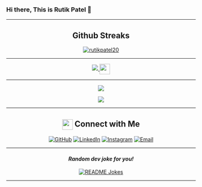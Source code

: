 ### Hi there, This is Rutik Patel  👋


<hr>
<div align="center">
  <!-- Streak -->
  <h2> Github Streaks </h2>
<a href="https://github.com/rutikpatel20/">
  <img align="center" src="https://github-readme-streak-stats.herokuapp.com?user=rutikpatel20&date_format=M%20j%5B%2C%20Y%5D&theme=radical&fire=DD2727&ring=DD2727&currStreakLabel=DD2727" alt="rutikpatel20" />
 </a>

  <hr>

  <!-- Most Used Languages -->
  <a href="https://github.com/rutikpatel20/">
    <img src="https://github-readme-stats.vercel.app/api/top-langs/?username=rutikpatel20&&show_icons=true&theme=radical" />
    <img src="https://emojis.slackmojis.com/emojis/images/1471045852/841/hero.gif?1471045852" align="center" width="28" />
  </a>

  <hr>

  <!-- Github Stats -->
  <a href="https://github.com/rutikpatel20/">
    <img src="https://github-readme-stats.vercel.app/api?username=rutikpatel20&bg_color=60,ff928b,ffac81&title_color=fff&text_color=fff&show_icons=true&icon_color=fff" />
  </a>

  <!-- Profile Views -->
  [<img src="https://komarev.com/ghpvc/?username=rutikpatel20&label=Profile Views&color=ffac81&style=plastic" />](https://github.com/rutikpatel20)
  <hr>

  <!-- Connect With Me -->
  <h2> <img src="https://emojis.slackmojis.com/emojis/images/1579216111/7550/pikachu_wave.gif?1579216111" align="center"
         width="28" /> Connect with Me </h2>
  <a href="https://github.com/rutikpatel20"><img alt="GitHub" src="https://img.shields.io/badge/GitHub-Rutik%20K%20Patel-ffac81?style=for-the-badge&logo=github"></a>
  <a href="https://www.linkedin.com/in/rutikkpatel/"><img alt="LinkedIn" src="https://img.shields.io/badge/LinkedIn-Rutik%20K%20Patel-ffac81?style=for-the-badge&logo=linkedin"></a>
  <a href="https://www.instagram.com/rutvik__patel_20/"><img alt="Instagram" src="https://img.shields.io/badge/Instagram-rutvik__patel_20-ffac81?style=for-the-badge&logo=instagram"></a>
  <a href="mailto:rutikkpatel@gmail.com"><img alt="Email" src="https://img.shields.io/badge/Email-rutikkpatel@gmail.com-ffac81?style=for-the-badge&logo=gmail"></a>
  
  <hr>
  <!-- Random Joke -->
 <h4><i>Random dev joke for you!</i><br></h4>
 <a href="https://readme-jokes.vercel.app"><img align="center" src="https://readme-jokes.vercel.app/api/" alt="README Jokes"></a>
  <hr>

</div>

<!--
**rutikpatel20/rutikpatel20** is a ✨ _special_ ✨ repository because its `README.md` (this file) appears on your GitHub profile.

Here are some ideas to get you started:

- 🔭 I’m currently working on ...
- 🌱 I’m currently learning ...
- 👯 I’m looking to collaborate on ...
- 🤔 I’m looking for help with ...
- 💬 Ask me about ...
- 📫 How to reach me: ...
- 😄 Pronouns: ...
- ⚡ Fun fact: ...
-->
